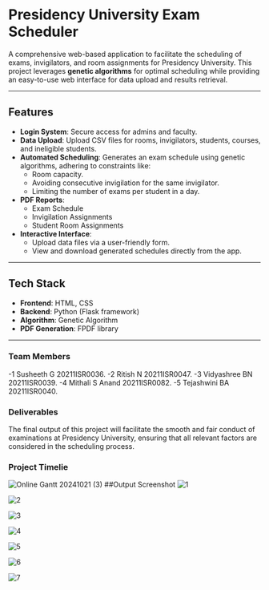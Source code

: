 # Presidency University Exam Scheduler

A comprehensive web-based application to facilitate the scheduling of exams, invigilators, and room assignments for Presidency University. This project leverages **genetic algorithms** for optimal scheduling while providing an easy-to-use web interface for data upload and results retrieval.

---

## **Features**
- **Login System**: Secure access for admins and faculty.
- **Data Upload**: Upload CSV files for rooms, invigilators, students, courses, and ineligible students.
- **Automated Scheduling**: Generates an exam schedule using genetic algorithms, adhering to constraints like:
  - Room capacity.
  - Avoiding consecutive invigilation for the same invigilator.
  - Limiting the number of exams per student in a day.
- **PDF Reports**:
  - Exam Schedule
  - Invigilation Assignments
  - Student Room Assignments
- **Interactive Interface**:
  - Upload data files via a user-friendly form.
  - View and download generated schedules directly from the app.

---

## **Tech Stack**
- **Frontend**: HTML, CSS
- **Backend**: Python (Flask framework)
- **Algorithm**: Genetic Algorithm
- **PDF Generation**: FPDF library

---

### Team Members

-1	Susheeth G	20211ISR0036.
-2	Ritish N	20211ISR0047.
-3	Vidyashree BN	20211ISR0039.
-4	Mithali S Anand	20211ISR0082.
-5	Tejashwini BA 	20211ISR0040.

### Deliverables

The final output of this project will facilitate the smooth and fair conduct of examinations at Presidency University, ensuring that all relevant factors are considered in the scheduling process.


### Project Timelie

![Online Gantt 20241021 (3)](https://github.com/user-attachments/assets/d0165ac9-08dd-433b-8e9d-127a6ca78ced)
##Output Screenshot
![1](https://github.com/user-attachments/assets/ccdb7b48-c904-44a7-a7d6-831f38974422)

![2](https://github.com/user-attachments/assets/9ff51d3a-2a99-45a4-b16f-d1de54b863b0)

![3](https://github.com/user-attachments/assets/a8ee4d34-6c59-4491-bfa3-d8a4ec1a8834)

![4](https://github.com/user-attachments/assets/751b3a9a-14a5-431c-8ea4-8e8c290c6c9d)

![5](https://github.com/user-attachments/assets/9a47ee9f-7360-4e42-a848-84972ba941c2)

![6](https://github.com/user-attachments/assets/3ac9cc42-b9f3-4c13-879f-9289639a6096)

![7](https://github.com/user-attachments/assets/4dd4c451-b1e5-4320-924a-a60d4dab377d)


